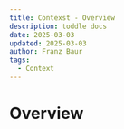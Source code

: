 ```yaml
---
title: Contexst - Overview
description: toddle docs
date: 2025-03-03
updated: 2025-03-03
author: Franz Baur
tags: 
  - Context
---
```


# Overview